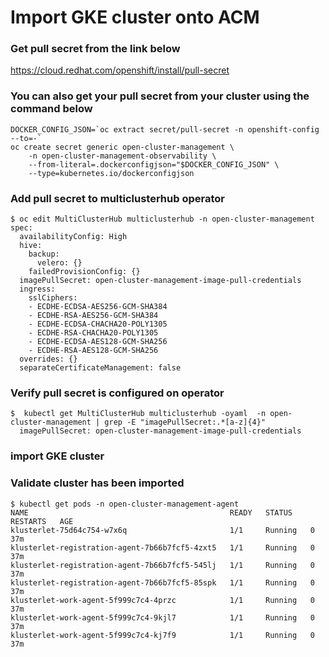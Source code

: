 # Import GKE cluster onto ACM

### Get pull secret from the link  below
https://cloud.redhat.com/openshift/install/pull-secret


### You can also get your pull secret from your cluster using the command below
```
DOCKER_CONFIG_JSON=`oc extract secret/pull-secret -n openshift-config --to=-`
oc create secret generic open-cluster-management \
    -n open-cluster-management-observability \
    --from-literal=.dockerconfigjson="$DOCKER_CONFIG_JSON" \
    --type=kubernetes.io/dockerconfigjson

```

### Add pull secret to multiclusterhub operator
```
$ oc edit MultiClusterHub multiclusterhub -n open-cluster-management
spec:
  availabilityConfig: High
  hive:
    backup:
      velero: {}
    failedProvisionConfig: {}
  imagePullSecret: open-cluster-management-image-pull-credentials
  ingress:
    sslCiphers:
    - ECDHE-ECDSA-AES256-GCM-SHA384
    - ECDHE-RSA-AES256-GCM-SHA384
    - ECDHE-ECDSA-CHACHA20-POLY1305
    - ECDHE-RSA-CHACHA20-POLY1305
    - ECDHE-ECDSA-AES128-GCM-SHA256
    - ECDHE-RSA-AES128-GCM-SHA256
  overrides: {}
  separateCertificateManagement: false
```

### Verify pull secret is configured on operator
```
$  kubectl get MultiClusterHub multiclusterhub -oyaml  -n open-cluster-management | grep -E "imagePullSecret:.*[a-z]{4}" 
  imagePullSecret: open-cluster-management-image-pull-credentials
```

### import GKE cluster


### Validate cluster has been imported
```
$ kubectl get pods -n open-cluster-management-agent
NAME                                             READY   STATUS    RESTARTS   AGE
klusterlet-75d64c754-w7x6q                       1/1     Running   0          37m
klusterlet-registration-agent-7b66b7fcf5-4zxt5   1/1     Running   0          37m
klusterlet-registration-agent-7b66b7fcf5-545lj   1/1     Running   0          37m
klusterlet-registration-agent-7b66b7fcf5-85spk   1/1     Running   0          37m
klusterlet-work-agent-5f999c7c4-4przc            1/1     Running   0          37m
klusterlet-work-agent-5f999c7c4-9kjl7            1/1     Running   0          37m
klusterlet-work-agent-5f999c7c4-kj7f9            1/1     Running   0          37m
```